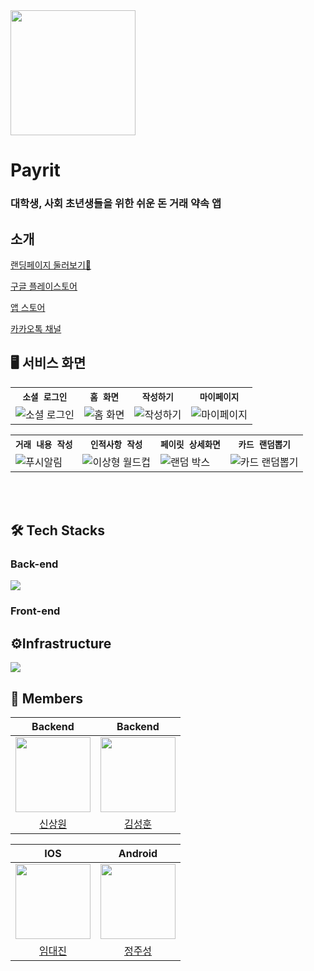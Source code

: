 <img src="https://github.com/AlltimeOwl/PayRit-iOS/assets/115560272/baa56c68-04b4-457d-858a-200f63a39a97" width="200" height="200">

# Payrit
### 대학생, 사회 초년생들을 위한 쉬운 돈 거래 약속 앱

## 소개
[랜딩페이지 둘러보기👀](https://payrit.info)

[구글 플레이스토어](https://play.google.com/store/apps/details?id=com.alltimeowl.payrit)

[앱 스토어](https://apps.apple.com/kr/app/%ED%8E%98%EC%9D%B4%EB%A6%BF-payrit/id6480038044)

[카카오톡 채널](https://pf.kakao.com/_djxmxiG)

## 🖥 서비스 화면
<table align="center">
  <tr>
    <th><code>소셜 로그인</code></th>
    <th><code>홈 화면</code></th>
    <th><code>작성하기</code></th>
    <th><code>마이페이지</code></th>
  </tr>
  <tr>
    <td><img src="https://github.com/AlltimeOwl/PayRit-iOS/assets/115560272/ef2880bc-8ee3-4385-806a-3b52a76362d0" alt="소셜 로그인">
    <td><img src="https://github.com/AlltimeOwl/PayRit-iOS/assets/115560272/ea8d5310-2acf-486f-b29c-7944c7d39f86" alt="홈 화면">
    <td><img src="https://github.com/AlltimeOwl/PayRit-iOS/assets/115560272/4fa6bf9e-b166-4a58-a10a-942b1f903083" alt="작성하기">
    <td><img src="https://github.com/AlltimeOwl/PayRit-iOS/assets/115560272/28f4d945-8e18-4a5e-bac0-5902ac534449" alt="마이페이지">
  </tr>
</table>

<table align="center">
  <tr>
    <th><code>거래 내용 작성</code></th>
    <th><code>인적사항 작성</code></th>
    <th><code>페이릿 상세화면</code></th>
    <th><code>카드 랜덤뽑기</code></th>
  </tr>
  <tr>
    <td><img src="https://github.com/AlltimeOwl/PayRit-iOS/assets/115560272/b47b1c05-1a53-4b63-8014-c07d7c772c14" alt="푸시알림"></td>
    <td><img src="https://github.com/AlltimeOwl/Backend/assets/39723465/749bd7b0-6d8d-4c14-bcc3-4420aa0047fe" alt="이상형 월드컵">
    <td><img src="https://github.com/AlltimeOwl/Backend/assets/39723465/f6258b41-ec99-4630-b817-aefc005377f6" alt="랜덤 박스"></td>
    <td><img src="https://github.com/AlltimeOwl/PayRit-iOS/assets/115560272/ed1c2325-fb47-4f51-be0a-abd91b8d5c83)
/115560272/b47b1c05-1a53-4b63-8014-c07d7c772c14" alt="카드 랜덤뽑기"></td>
  </tr>
</table>

<br/><br/>

## 🛠 Tech Stacks

### Back-end
<img src="https://github.com/AlltimeOwl/Backend/assets/39723465/5e838587-5c23-4b82-8eff-4f3157cd74d3">

### Front-end

## ⚙️Infrastructure
<img src="https://github.com/AlltimeOwl/Backend/assets/39723465/6997e37e-2b66-4ed6-a827-f76e8ddfe989">

## 👥 Members
|                            Backend                          |                                Backend                                |       
|:------------------------------------------------------------------------:|:---------------------------------------------------------------------:| 
| <img src="https://github.com/Shin-sangwon.png" width="120" height="120"> | <img src="https://github.com/SeoMoonk.png" width="120" height="120"> | 
|                  [신상원](https://github.com/Shin-sangwon)                  |                  [김성훈](https://github.com/SeoMoonk)                   |

|                                   IOS                                    |                                Android                                |       
|:------------------------------------------------------------------------:|:---------------------------------------------------------------------:| 
| <img src="https://github.com/DAEJINLIM.png" width="120" height="120"> | <img src="https://github.com/wjdwntjd55.png" width="120" height="120"> | 
|                   [임대진](https://github.com/DAEJINLIM)                    |                  [정주성](https://github.com/wjdwntjd55)                  |
